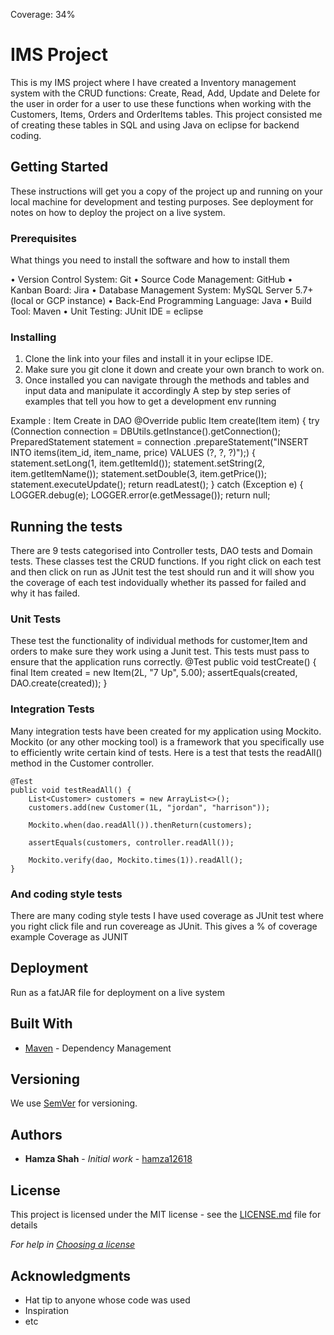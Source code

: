 Coverage: 34%
# IMS Project

This is my IMS project where I have created a Inventory management system with the CRUD functions: Create, Read, Add, Update and Delete for the user in order for a user to use these functions when working with the Customers, Items, Orders and OrderItems tables. This project consisted me of creating these tables in SQL and using Java on eclipse for backend coding.  

## Getting Started

These instructions will get you a copy of the project up and running on your local machine for development and testing purposes. See deployment for notes on how to deploy the project on a live system.

### Prerequisites

What things you need to install the software and how to install them


•	Version Control System: Git
•	Source Code Management: GitHub
•	Kanban Board: Jira
•	Database Management System: MySQL Server 5.7+ (local or GCP instance)
•	Back-End Programming Language: Java
•	Build Tool: Maven
•	Unit Testing: JUnit
IDE = eclipse



### Installing
1. Clone the link into your files and install it in your eclipse IDE.
2. Make sure you git clone it down and create your own branch to work on.
3. Once installed you can navigate through the methods and tables and input data and  manipulate it accordingly
A step by step series of examples that tell you how to get a development env running

Example : Item Create in DAO
@Override
public Item create(Item item) {
	try (Connection connection = DBUtils.getInstance().getConnection();
			PreparedStatement statement = connection
					.prepareStatement("INSERT INTO items(item_id, item_name, price) VALUES (?, ?, ?)");) {
		statement.setLong(1, item.getItemId());
		statement.setString(2, item.getItemName());
		statement.setDouble(3, item.getPrice());
		statement.executeUpdate();
		return readLatest();
	} catch (Exception e) {
		LOGGER.debug(e);
		LOGGER.error(e.getMessage());
	return null;

## Running the tests


There are 9 tests categorised into Controller tests, DAO tests and Domain tests. These classes test the CRUD functions.
If you right click on each test and then click on run as JUnit test the test should run and it will show you the coverage of each test indovidually whether its passed for failed and why it has failed. 

### Unit Tests 
These test the functionality of individual methods for customer,Item and orders to make sure they work using a Junit test.
This tests must pass to ensure that the application runs correctly.
@Test
	public void testCreate() {
		final Item created = new Item(2L, "7 Up", 5.00);
		assertEquals(created, DAO.create(created));
	}


### Integration Tests 
Many integration tests have been created for my application using Mockito. Mockito (or any other mocking tool) is a framework that you specifically use to efficiently write certain kind of tests. Here is a test that tests the readAll() method in the Customer controller.

	@Test
	public void testReadAll() {
		List<Customer> customers = new ArrayList<>();
		customers.add(new Customer(1L, "jordan", "harrison"));

		Mockito.when(dao.readAll()).thenReturn(customers);

		assertEquals(customers, controller.readAll());

		Mockito.verify(dao, Mockito.times(1)).readAll();
	}


### And coding style tests
There are many coding style tests I have used coverage as JUnit test where you right click file and run covereage as JUnit.
This gives a % of coverage
example 
Coverage as JUNIT




## Deployment
Run as a fatJAR file for deployment on a live system


## Built With

* [Maven](https://maven.apache.org/) - Dependency Management

## Versioning

We use [SemVer](http://semver.org/) for versioning.

## Authors

* **Hamza Shah** - *Initial work* - [hamza12618](https://github.com/hamza12618)

## License

This project is licensed under the MIT license - see the [LICENSE.md](LICENSE.md) file for details 

*For help in [Choosing a license](https://choosealicense.com/)*

## Acknowledgments

* Hat tip to anyone whose code was used
* Inspiration
* etc
